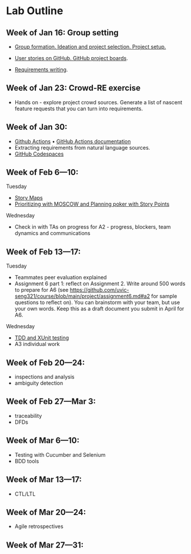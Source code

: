 # Lab Outline

## Week of Jan 16: Group setting
- [Group formation. Ideation and project selection. Project setup.](labs/project-overview.md)
 
- [User stories on GitHub. GitHub project boards](labs/github-reqs.md).
- [Requirements writing](labs/writing-req.md). 

## Week of Jan 23: Crowd-RE exercise
- Hands on - explore project crowd sources. Generate a list of nascent feature requests that you can turn into requirements. 

## Week of Jan 30: 
- [Github Actions](labs/GH-actions-intro.pptx) • [GitHub Actions documentation](https://docs.github.com/en/actions/quickstart)
- Extracting requirements from natural language sources. 
- [GitHub Codespaces](https://docs.github.com/en/codespaces/getting-started/quickstart)
  
## Week of Feb 6—10: 
Tuesday
- [Story Maps](labs/creating-story-maps.md)
- [Prioritizing with MOSCOW and Planning poker with Story Points](labs/moscow.md)

Wednesday
- Check in with TAs on progress for A2 - progress, blockers, team dynamics and communications

## Week of Feb 13—17: 
Tuesday
- Teammates peer evaluation explained
- Assignment 6 part 1: reflect on Assignment 2. Write around 500 words to prepare for A6 (see https://github.com/uvic-seng321/course/blob/main/project/assignment6.md#a2 for sample questions to reflect on). You can brainstorm with your team, but use your own words. Keep this as a draft document you submit in April for A6. 

Wednesday
- [TDD and XUnit testing](tdd.md)
- A3 individual work

## Week of Feb 20—24: 
- inspections and analysis
- ambiguity detection

## Week of Feb 27—Mar 3: 
- traceability 
- DFDs

## Week of Mar 6—10: 
- Testing with Cucumber and Selenium
- BDD tools


## Week of Mar 13—17: 
- CTL/LTL


## Week of Mar 20—24: 
- Agile retrospectives


## Week of Mar 27—31: 
